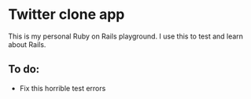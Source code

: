 # Twitter clone app

This is my personal Ruby on Rails playground. I use this to test and learn about Rails.

## To do:
  * Fix this horrible test errors
